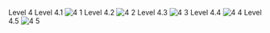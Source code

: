 Level 4
Level 4.1
![4 1](https://github.com/65030034/COM-LAB-I-LabSheet-Week-11/assets/144875017/e0e6c2ae-3f27-4805-953c-b50b610ff0f2)
Level 4.2
![4 2](https://github.com/65030034/COM-LAB-I-LabSheet-Week-11/assets/144875017/acb2e98a-0af8-46f9-b51a-3b1701c7e8de)
Level 4.3
![4 3](https://github.com/65030034/COM-LAB-I-LabSheet-Week-11/assets/144875017/e4fcb23f-7e2d-4833-b021-a21415c3e5db)
Level 4.4
![4 4](https://github.com/65030034/COM-LAB-I-LabSheet-Week-11/assets/144875017/8a6db044-9b38-4cfa-aad5-9b49c9ef75c0)
Level 4.5
![4 5](https://github.com/65030034/COM-LAB-I-LabSheet-Week-11/assets/144875017/73ac3830-3e57-459c-b28a-2bcac7d70409)
